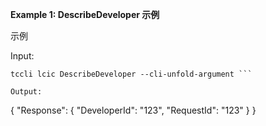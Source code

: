 **Example 1: DescribeDeveloper 示例**

示例

Input: 

```
tccli lcic DescribeDeveloper --cli-unfold-argument ```

Output: 
```
{
    "Response": {
        "DeveloperId": "123",
        "RequestId": "123"
    }
}
```

